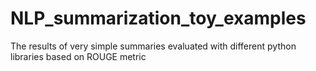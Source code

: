 # NLP_summarization_toy_examples

The results of very simple summaries evaluated with different python libraries based on ROUGE metric
